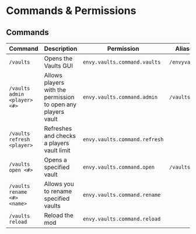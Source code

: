 # Commands & Permissions

## Commands

<table><thead><tr><th width="216">Command</th><th>Description</th><th width="182">Permission</th><th>Aliases</th></tr></thead><tbody><tr><td><code>/vaults</code></td><td>Opens the Vaults GUI</td><td><code>envy.vaults.command.vaults</code></td><td><code>/envyvaults</code></td></tr><tr><td><code>/vaults admin &#x3C;player> &#x3C;#></code></td><td>Allows players with the permission to open any players vault</td><td><code>envy.vaults.command.admin</code></td><td><code>/vaults a</code></td></tr><tr><td><code>/vaults refresh &#x3C;player></code></td><td>Refreshes and checks a players vault limit</td><td><code>envy.vaults.command.refresh</code></td><td></td></tr><tr><td><code>/vaults open &#x3C;#></code></td><td>Opens a specified vault</td><td><code>envy.vaults.command.open</code></td><td><code>/vaults o</code></td></tr><tr><td><code>/vaults rename &#x3C;#> &#x3C;name></code></td><td>Allows you to rename specified vaults</td><td><code>envy.vaults.command.rename</code></td><td></td></tr><tr><td><code>/vaults reload</code></td><td>Reload the mod</td><td><code>envy.vaults.command.reload</code></td><td></td></tr></tbody></table>
